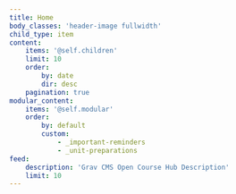 ```yaml
---
title: Home
body_classes: 'header-image fullwidth'
child_type: item
content:
    items: '@self.children'
    limit: 10
    order:
        by: date
        dir: desc
    pagination: true
modular_content:
    items: '@self.modular'
    order:
        by: default
        custom:
            - _important-reminders
            - _unit-preparations
feed:
    description: 'Grav CMS Open Course Hub Description'
    limit: 10
---
```

